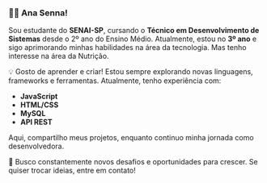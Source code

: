 ### 👩‍💻 Ana Senna!

Sou estudante do **SENAI-SP**, cursando o **Técnico em Desenvolvimento de Sistemas** desde o 2º ano do Ensino Médio. Atualmente, estou no **3º ano** e sigo aprimorando minhas habilidades na área da tecnologia. Mas tenho interesse na área da Nutrição.

💡 Gosto de aprender e criar! Estou sempre explorando novas linguagens, frameworks e ferramentas. Atualmente, tenho experiência com:

- **JavaScript**  
- **HTML/CSS**  
- **MySQL**  
- **API REST** 

Aqui, compartilho meus projetos, enquanto continuo minha jornada como desenvolvedora.

🚀 Busco constantemente novos desafios e oportunidades para crescer. Se quiser trocar ideias, entre em contato!

